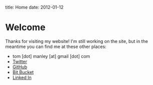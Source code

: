 title: Home
date: 2012-01-12

Welcome
=======

Thanks for visiting my website! I'm still working on the site, but in the 
meantime you can find me at these other places:

  - tom [dot] manley [at] gmail [dot] com
  - [Twitter](https://twitter.com/tpmanley)
  - [GitHub](https://github.com/tpmanley)
  - [Bit Bucket](https://bitbucket.org/tmanley)
  - [Linked In](http://www.linkedin.com/pub/tom-manley/9/28a/217/)
 